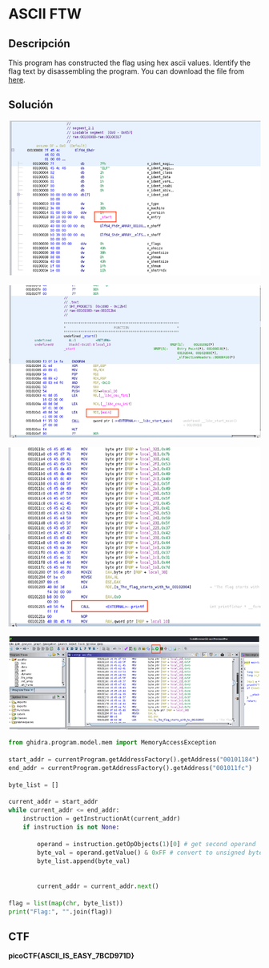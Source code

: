 # ASCII FTW

## Descripción

This program has constructed the flag using hex ascii values. Identify the flag text by disassembling the program.
You can download the file from [here](https://artifacts.picoctf.net/c/507/asciiftw).

## Solución

![Untitled](ASCII%20FTW%20d3dfa96574614ba2893970f0bf98e794/Untitled.png)

![Untitled](ASCII%20FTW%20d3dfa96574614ba2893970f0bf98e794/Untitled%201.png)

![Untitled](ASCII%20FTW%20d3dfa96574614ba2893970f0bf98e794/Untitled%202.png)

![Untitled](ASCII%20FTW%20d3dfa96574614ba2893970f0bf98e794/Untitled%203.png)

```python
from ghidra.program.model.mem import MemoryAccessException

start_addr = currentProgram.getAddressFactory().getAddress("00101184")
end_addr = currentProgram.getAddressFactory().getAddress("001011fc")

byte_list = []

current_addr = start_addr
while current_addr <= end_addr:
	instruction = getInstructionAt(current_addr)
	if instruction is not None:
		
		operand = instruction.getOpObjects(1)[0] # get second operand
		byte_val = operand.getValue() & 0xFF # convert to unsigned byte
		byte_list.append(byte_val)
                
       
        current_addr = current_addr.next()

flag = list(map(chr, byte_list))
print("Flag:", "".join(flag))
```

## CTF

**picoCTF{ASCII_IS_EASY_7BCD971D}**